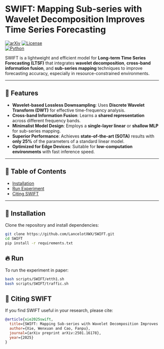 # SWIFT: Mapping Sub-series with Wavelet Decomposition Improves Time Series Forecasting

[![arXiv](https://img.shields.io/badge/arXiv-2501.16178-B31B1B.svg)](https://arxiv.org/abs/2501.16178)
[![License](https://img.shields.io/badge/license-MIT-blue.svg)](LICENSE)  
[![Python](https://img.shields.io/badge/python-3.9%2B-blue)](https://www.python.org/)  

SWIFT is a lightweight and efficient model for **Long-term Time Series Forecasting (LTSF)** that integrates **wavelet decomposition**, **cross-band information fusion**, and **sub-series mapping** techniques to improve forecasting accuracy, especially in resource-constrained environments.  

---

## 🚀 Features  

- **Wavelet-based Lossless Downsampling**: Uses **Discrete Wavelet Transform (DWT)** for effective time-frequency analysis.  
- **Cross-band Information Fusion**: Learns a **shared representation** across different frequency bands.  
- **Minimalist Model Design**: Employs a **single-layer linear** or **shallow MLP** for sub-series mapping.  
- **Superior Performance**: Achieves **state-of-the-art (SOTA)** results with **only 25%** of the parameters of a standard linear model.  
- **Optimized for Edge Devices**: Suitable for **low-computation environments** with fast inference speed.  

---

## 📜 Table of Contents  

- [Installation](#installation)
- [Run Experiment](#run)
- [Citing SWIFT](#citing-swift)  

---

## 🔧 Installation  

Clone the repository and install dependencies:  

```bash
git clone https://github.com/LancelotXWX/SWIFT.git
cd SWIFT
pip install -r requirements.txt
```

## 🔥 Run

To run the experiment in paper:
```bash
bash scripts/SWIFT/etth1.sh
bash scripts/SWIFT/traffic.sh
```

## 📌 Citing SWIFT  

If you find SWIFT useful in your research, please cite:  

```bibtex
@article{xie2025swift,
  title={SWIFT: Mapping Sub-series with Wavelet Decomposition Improves Time Series Forecasting},
  author={Xie, Wenxuan and Cao, Fanpu},
  journal={arXiv preprint arXiv:2501.16178},
  year={2025}
}
```
